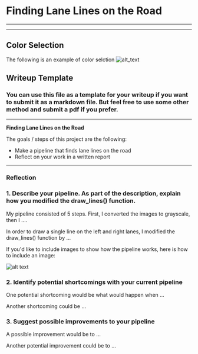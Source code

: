 # **Finding Lane Lines on the Road**

---

[//]: # (Image References)

[image1]: ./examples/grayscale.jpg "Grayscale"
[hls1]: ./test_images_ouput/solidWhiteCurve_hls.jpg?raw=true "solidWhiteCurve HLS"
[hls2]: ./test_images_ouput/solidWhiteRight_hls.jpg "solidWhiteRight HLS"
[hls3]: ./test_images_ouput/solidYellowCurve_hls.jpg "solidYellowCurve HLS"
[hls4]: ./test_images_ouput/solidYellowCurve2_hls.jpg "solidYellowCurve2 HLS"
[hls5]: ./test_images_ouput/solidYellowLeft_hls.jpg "solidYellowLeft HLS"
[hls6]: ./test_images_ouput/whiteCarLaneSwitch_hls.jpg "whiteCarLaneSwitch HLS"

---
## Color Selection

The following is an example of color selction
![alt_text][hls1]

## Writeup Template

### You can use this file as a template for your writeup if you want to submit it as a markdown file. But feel free to use some other method and submit a pdf if you prefer.

---

**Finding Lane Lines on the Road**

The goals / steps of this project are the following:
* Make a pipeline that finds lane lines on the road
* Reflect on your work in a written report


---

### Reflection

### 1. Describe your pipeline. As part of the description, explain how you modified the draw_lines() function.

My pipeline consisted of 5 steps. First, I converted the images to grayscale, then I ....

In order to draw a single line on the left and right lanes, I modified the draw_lines() function by ...

If you'd like to include images to show how the pipeline works, here is how to include an image:

![alt text][image1]


### 2. Identify potential shortcomings with your current pipeline


One potential shortcoming would be what would happen when ...

Another shortcoming could be ...


### 3. Suggest possible improvements to your pipeline

A possible improvement would be to ...

Another potential improvement could be to ...

